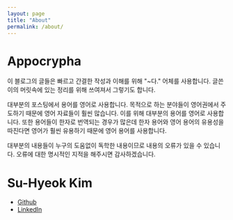 ```yaml
---
layout: page
title: "About"
permalink: /about/
---
```


# Appocrypha

이 블로그의 글들은 빠르고 간결한 작성과 이해를 위해 "~다." 어체를 사용합니다. 글쓴이의 머릿속에 있는 정리를 위해 쓰여져서 그렇기도 합니다.

대부분의 포스팅에서 용어를 영어로 사용합니다. 목적으로 하는 분야들이 영어권에서 주도하기 때문에 영어 자료들이 훨씬 많습니다. 이를 위해 대부분의 용어를 영어로 사용합니다. 또한 용어들이 한자로 번역되는 경우가 많은데 한자 용어와 영어 용어의 유용성을 따진다면 영어가 훨씬 유용하기 때문에 영어 용어를 사용합니다.

대부분의 내용들이 누구의 도움없이 독학한 내용이므로 내용의 오류가 있을 수 있습니다. 오류에 대한 명시적인 지적을 해주시면 감사하겠습니다.

# Su-Hyeok Kim

 - [Github](https://github.com/suhyeokkim)
 - [LinkedIn](https://www.linkedin.com/in/su-hyeok-kim-3b502413b/)
